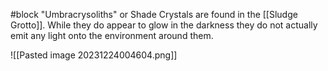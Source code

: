 #block
"Umbracrysoliths" or Shade Crystals are found in the [[Sludge Grotto]]. While they do appear to glow in the darkness they do not actually emit any light onto the environment around them.

![[Pasted image 20231224004604.png]]
